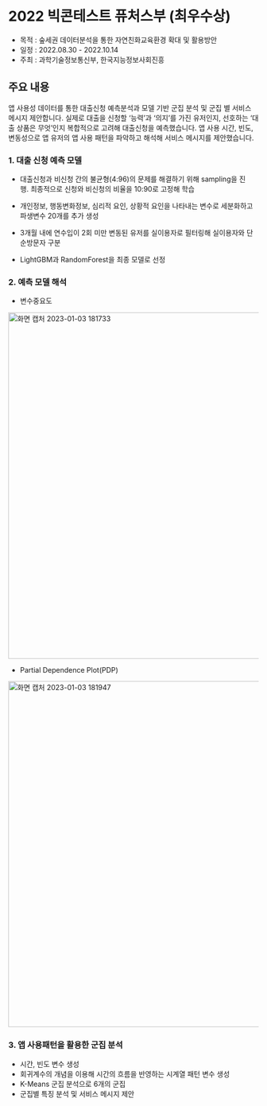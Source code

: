 # 2022 빅콘테스트 퓨처스부 (최우수상)
- 목적 : 숲세권 데이터분석을 통한 자연친화교육환경 확대 및 활용방안
- 일정 : 2022.08.30 - 2022.10.14
- 주최 : 과학기술정보통신부, 한국지능정보사회진흥

## 주요 내용
앱 사용성 데이터를 통한 대출신청 예측분석과 모델 기반 군집 분석 및 군집 별 서비스 메시지 제안합니다. 실제로 대출을 신청할 ‘능력’과 ‘의지’를 가진 유저인지, 선호하는 ‘대출 상품은 무엇’인지 복합적으로 고려해 대출신청을 예측했습니다. 앱 사용 시간, 빈도, 변동성으로 앱 유저의 앱 사용 패턴을 파악하고 해석해 서비스 메시지를 제안했습니다.

### 1. 대출 신청 예측 모델
- 대출신청과 비신청 간의 불균형(4:96)의 문제를 해결하기 위해 sampling을 진행. 최종적으로 신청와 비신청의 비율을 10:90로 고정해 학습

- 개인정보, 행동변화정보, 심리적 요인, 상황적 요인을 나타내는 변수로 세분화하고 파생변수 20개를 추가 생성

- 3개월 내에 연수입이 2회 미만 변동된 유저를 실이용자로 필터링해 실이용자와 단순방문자 구분

- LightGBM과 RandomForest을 최종 모델로 선정

### 2. 예측 모델 해석
- 변수중요도
<img width="697" alt="화면 캡처 2023-01-03 181733" src="https://user-images.githubusercontent.com/97178674/210332932-970103e3-3b43-41c9-b9fb-ee69ce442ef4.png">

- Partial Dependence Plot(PDP)
<img width="696" alt="화면 캡처 2023-01-03 181947" src="https://user-images.githubusercontent.com/97178674/210333099-7bd4cdf8-ac83-4516-9619-74f7bdbb0006.png">

### 3. 앱 사용패턴을 활용한 군집 분석
- 시간, 빈도 변수 생성
- 회귀계수의 개념을 이용해 시간의 흐름을 반영하는 시계열 패턴 변수 생성
- K-Means 군집 분석으로 6개의 군집
- 군집별 특징 분석 및 서비스 메시지 제안
